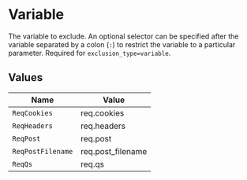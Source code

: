 # Variable

The variable to exclude. An optional selector can be specified after the variable separated by a colon (`:`) to restrict the variable to a particular parameter. Required for `exclusion_type=variable`.


## Values

| Name              | Value             |
| ----------------- | ----------------- |
| `ReqCookies`      | req.cookies       |
| `ReqHeaders`      | req.headers       |
| `ReqPost`         | req.post          |
| `ReqPostFilename` | req.post_filename |
| `ReqQs`           | req.qs            |